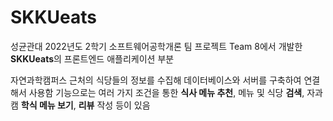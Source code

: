 # SKKUeats
성균관대 2022년도 2학기 소프트웨어공학개론 팀 프로젝트
Team 8에서 개발한 <br> **SKKUeats**의 프론트엔드 애플리케이션 부분

자연과학캠퍼스 근처의 식당들의 정보를 수집해 데이터베이스와 서버를 구축하여 연결해서 사용함
기능으로는 여러 가지 조건을 통한 **식사 메뉴 추천**, 메뉴 및 식당 **검색**, 자과캠 **학식 메뉴 보기**, **리뷰** 작성 등이 있음
